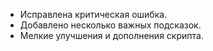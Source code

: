 - Исправлена критическая ошибка.
- Добавлено несколько важных подсказок.
- Мелкие улучшения и дополнения скрипта.
